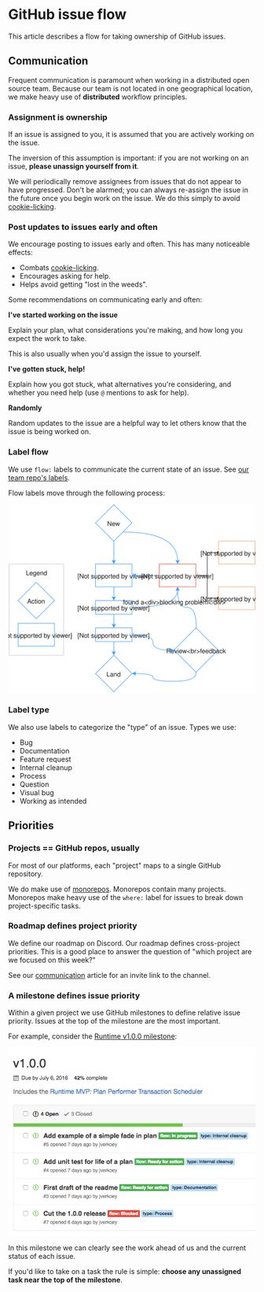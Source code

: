 # GitHub issue flow

This article describes a flow for taking ownership of GitHub issues.

## Communication

Frequent communication is paramount when working in a distributed open source team. Because our team is not located in one geographical location, we make heavy use of **distributed** workflow principles.

### Assignment is ownership

If an issue is assigned to you, it is assumed that you are actively working on the issue.

The inversion of this assumption is important: if you are not working on an issue, **please unassign yourself from it**.

We will periodically remove assignees from issues that do not appear to have progressed. Don't be alarmed; you can always re-assign the issue in the future once you begin work on the issue. We do this simply to avoid [cookie-licking](http://communitymgt.wikia.com/wiki/Cookie_Licking).

### Post updates to issues early and often

We encourage posting to issues early and often. This has many noticeable effects:

- Combats [cookie-licking](http://communitymgt.wikia.com/wiki/Cookie_Licking).
- Encourages asking for help.
- Helps avoid getting "lost in the weeds".

Some recommendations on communicating early and often:

**I've started working on the issue**

Explain your plan, what considerations you're making, and how long you expect the work to take.

This is also usually when you'd assign the issue to yourself.

**I've gotten stuck, help!**

Explain how you got stuck, what alternatives you're considering, and whether you need help (use `@` mentions to ask for help).

**Randomly**

Random updates to the issue are a helpful way to let others know that the issue is being worked on.

### Label flow

We use `flow:` labels to communicate the current state of an issue. See [our team repo's labels](https://github.com/material-motion/material-motion-team/labels).

Flow labels move through the following process:

![](../_assets/LabelFlow.svg)

### Label type

We also use labels to categorize the "type" of an issue. Types we use:

- Bug
- Documentation
- Feature request
- Internal cleanup
- Process
- Question
- Visual bug
- Working as intended

## Priorities

### Projects == GitHub repos, usually

For most of our platforms, each "project" maps to a single GitHub repository.

We do make use of [monorepos](http://danluu.com/monorepo/). Monorepos contain many projects. Monorepos make heavy use of the `where:` label for issues to break down project-specific tasks.

### Roadmap defines project priority

We define our roadmap on Discord. Our roadmap defines cross-project priorities. This is a good place to answer the question of "which project are we focused on this week?"

See our [communication](../communication.md) article for an invite link to the channel.

### A milestone defines issue priority

Within a given project we use GitHub milestones to define relative issue priority. Issues at the top of the milestone are the most important.

For example, consider the [Runtime v1.0.0 milestone](https://github.com/material-motion/material-motion-runtime-objc/milestone/1):

![](../_assets/runtime-v1.0.0.png)

In this milestone we can clearly see the work ahead of us and the current status of each issue.

If you'd like to take on a task the rule is simple: **choose any unassigned task near the top of the milestone**.